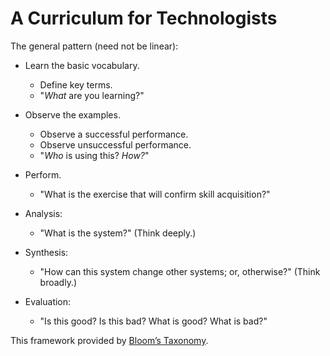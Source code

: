 # A Curriculum for Technologists

The general pattern (need not be linear):

* Learn the basic vocabulary.
  * Define key terms.
  * "*What* are you learning?"
* Observe the examples.
  * Observe a successful performance.
  * Observe unsuccessful performance.
  * "*Who* is using this? *How?*"
* Perform.
  * "What is the exercise that will confirm skill acquisition?"

* Analysis:
  * "What is the system?" (Think deeply.)
* Synthesis:
  * "How can this system change other systems; or, otherwise?" (Think broadly.)
* Evaluation:
  * "Is this good? Is this bad? What is good? What is bad?"

This framework provided by [Bloom’s Taxonomy](https://en.wikipedia.org/wiki/Bloom%27s_taxonomy).